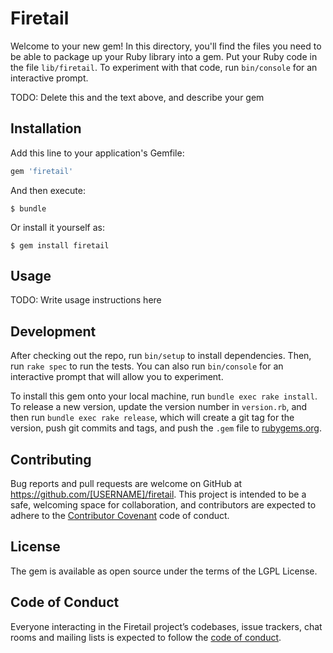 # Firetail

Welcome to your new gem! In this directory, you'll find the files you need to be able to package up your Ruby library into a gem. Put your Ruby code in the file `lib/firetail`. To experiment with that code, run `bin/console` for an interactive prompt.

TODO: Delete this and the text above, and describe your gem

## Installation

Add this line to your application's Gemfile:

```ruby
gem 'firetail'
```

And then execute:

    $ bundle

Or install it yourself as:

    $ gem install firetail

## Usage

TODO: Write usage instructions here

## Development

After checking out the repo, run `bin/setup` to install dependencies. Then, run `rake spec` to run the tests. You can also run `bin/console` for an interactive prompt that will allow you to experiment.

To install this gem onto your local machine, run `bundle exec rake install`. To release a new version, update the version number in `version.rb`, and then run `bundle exec rake release`, which will create a git tag for the version, push git commits and tags, and push the `.gem` file to [rubygems.org](https://rubygems.org).

## Contributing

Bug reports and pull requests are welcome on GitHub at https://github.com/[USERNAME]/firetail. This project is intended to be a safe, welcoming space for collaboration, and contributors are expected to adhere to the [Contributor Covenant](http://contributor-covenant.org) code of conduct.

## License

The gem is available as open source under the terms of the LGPL License.

## Code of Conduct

Everyone interacting in the Firetail project’s codebases, issue trackers, chat rooms and mailing lists is expected to follow the [code of conduct](https://github.com/[USERNAME]/firetail/blob/master/CODE_OF_CONDUCT.md).
